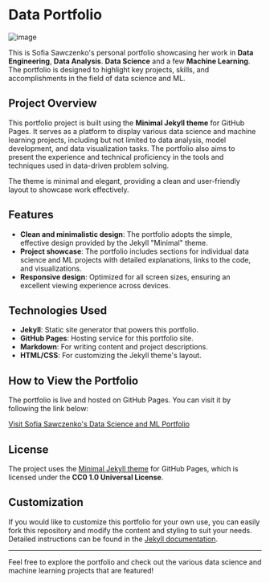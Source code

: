 # Data Portfolio

![image](https://github.com/user-attachments/assets/e8df010b-96f3-43ee-8c6d-ea040a2bc41a)

This is Sofia Sawczenko's personal portfolio showcasing her work in **Data Engineering**, **Data Analysis**. **Data Science** and a few **Machine Learning**. The portfolio is designed to highlight key projects, skills, and accomplishments in the field of data science and ML.

## Project Overview

This portfolio project is built using the **Minimal Jekyll theme** for GitHub Pages. It serves as a platform to display various data science and machine learning projects, including but not limited to data analysis, model development, and data visualization tasks. The portfolio also aims to present the experience and technical proficiency in the tools and techniques used in data-driven problem solving.

The theme is minimal and elegant, providing a clean and user-friendly layout to showcase work effectively.

## Features

- **Clean and minimalistic design**: The portfolio adopts the simple, effective design provided by the Jekyll "Minimal" theme.
- **Project showcase**: The portfolio includes sections for individual data science and ML projects with detailed explanations, links to the code, and visualizations.
- **Responsive design**: Optimized for all screen sizes, ensuring an excellent viewing experience across devices.

## Technologies Used

- **Jekyll**: Static site generator that powers this portfolio.
- **GitHub Pages**: Hosting service for this portfolio site.
- **Markdown**: For writing content and project descriptions.
- **HTML/CSS**: For customizing the Jekyll theme's layout.

## How to View the Portfolio

The portfolio is live and hosted on GitHub Pages. You can visit it by following the link below:

[Visit Sofia Sawczenko's Data Science and ML Portfolio](https://your-github-username.github.io/portfolio/)

## License

The project uses the [Minimal Jekyll theme](https://github.com/pages-themes/minimal) for GitHub Pages, which is licensed under the **CC0 1.0 Universal License**.

## Customization

If you would like to customize this portfolio for your own use, you can easily fork this repository and modify the content and styling to suit your needs. Detailed instructions can be found in the [Jekyll documentation](https://jekyllrb.com/).

---

Feel free to explore the portfolio and check out the various data science and machine learning projects that are featured!
